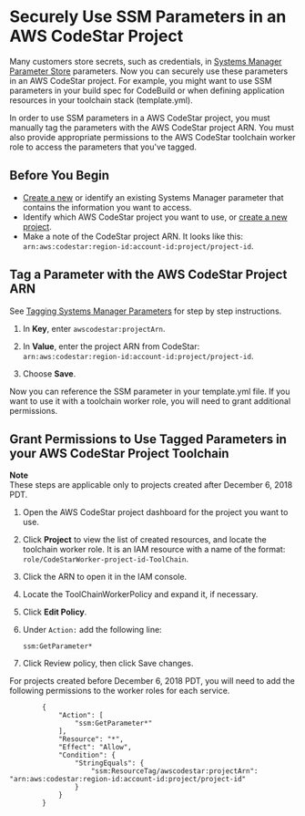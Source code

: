 # Securely Use SSM Parameters in an AWS CodeStar Project<a name="ssm-parameters"></a>

Many customers store secrets, such as credentials, in [Systems Manager Parameter Store](https://docs.aws.amazon.com/systems-manager/latest/userguide/sysman-paramstore-about.html) parameters\. Now you can securely use these parameters in an AWS CodeStar project\. For example, you might want to use SSM parameters in your build spec for CodeBuild or when defining application resources in your toolchain stack \(template\.yml\)\.

In order to use SSM parameters in a AWS CodeStar project, you must manually tag the parameters with the AWS CodeStar project ARN\. You must also provide appropriate permissions to the AWS CodeStar toolchain worker role to access the parameters that you've tagged\.

## Before You Begin<a name="w4aac15c22c21b7"></a>
+ [Create a new](https://docs.aws.amazon.com/systems-manager/latest/userguide/param-create-console.html) or identify an existing Systems Manager parameter that contains the information you want to access\.
+ Identify which AWS CodeStar project you want to use, or [create a new project](how-to-create-project.md)\.
+ Make a note of the CodeStar project ARN\. It looks like this: `arn:aws:codestar:region-id:account-id:project/project-id`\.

## Tag a Parameter with the AWS CodeStar Project ARN<a name="w4aac15c22c21b9"></a>

See [Tagging Systems Manager Parameters](https://docs.aws.amazon.com/systems-manager/latest/userguide/sysman-paramstore-su-tag.html) for step by step instructions\.

1. In **Key**, enter `awscodestar:projectArn`\.

1. In **Value**, enter the project ARN from CodeStar: `arn:aws:codestar:region-id:account-id:project/project-id`\.

1. Choose **Save**\.

Now you can reference the SSM parameter in your template\.yml file\. If you want to use it with a toolchain worker role, you will need to grant additional permissions\.

## Grant Permissions to Use Tagged Parameters in your AWS CodeStar Project Toolchain<a name="w4aac15c22c21c11"></a>

**Note**  
These steps are applicable only to projects created after December 6, 2018 PDT\.

1. Open the AWS CodeStar project dashboard for the project you want to use\.

1. Click **Project** to view the list of created resources, and locate the toolchain worker role\. It is an IAM resource with a name of the format: `role/CodeStarWorker-project-id-ToolChain`\.

1. Click the ARN to open it in the IAM console\.

1. Locate the ToolChainWorkerPolicy and expand it, if necessary\.

1. Click **Edit Policy**\.

1. Under `Action:` add the following line:

   `ssm:GetParameter*`

1. Click Review policy, then click Save changes\.

For projects created before December 6, 2018 PDT, you will need to add the following permissions to the worker roles for each service\. 

```
        {
            "Action": [
                "ssm:GetParameter*"
            ],
            "Resource": "*",
            "Effect": "Allow",
            "Condition": {
                "StringEquals": {
                    "ssm:ResourceTag/awscodestar:projectArn": "arn:aws:codestar:region-id:account-id:project/project-id"
                }
            }
        }
```